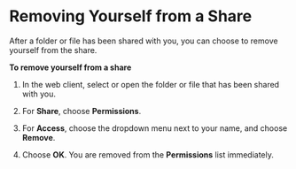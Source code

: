 # Removing Yourself from a Share<a name="unshare_yourself"></a>

After a folder or file has been shared with you, you can choose to remove yourself from the share\.

**To remove yourself from a share**

1. In the web client, select or open the folder or file that has been shared with you\.

1. For **Share**, choose **Permissions**\.

1. For **Access**, choose the dropdown menu next to your name, and choose **Remove**\.

1. Choose **OK**\. You are removed from the **Permissions** list immediately\.